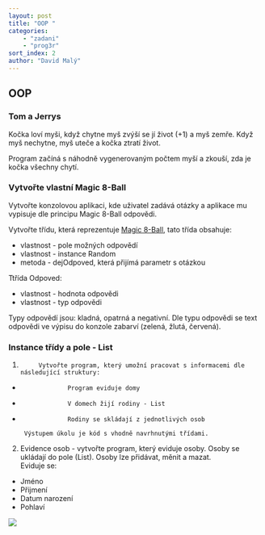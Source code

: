 ```yaml
---
layout: post
title: "OOP "
categories:
    - "zadani"
    - "prog3r"
sort_index: 2
author: "David Malý"
--- 
```



## OOP

### Tom a Jerrys


Kočka loví myši, když chytne myš zvýší se jí život (+1) a myš zemře.Když myš nechytne, myš uteče a kočka ztratí život.



Program začíná s náhodně vygenerovaným počtem myší a zkouší, zda jekočka všechny chytí.


### Vytvořte vlastní Magic 8-Ball


Vytvořte konzolovou aplikaci, kde uživatel zadává otázky a aplikace mu vypisuje dle principu Magic 8-Ball odpovědi.



Vytvořte třídu, která reprezentuje [Magic 8-Ball](https://en.wikipedia.org/wiki/Magic_8-Ball), tato třída obsahuje:


- vlastnost - pole možných odpovědí
- vlastnost - instance Random
- metoda - dejOdpoved, která přijímá parametr s otázkou



Ttřída Odpoved:


- vlastnost - hodnota odpovědi
- vlastnost - typ odpovědi



Typy odpovědí jsou: kladná, opatrná a negativní. Dle typu odpovědi se text odpovědi ve výpisu do konzole zabarví (zelená, žlutá, červená).


### Instance třídy a pole - List

1.          Vytvořte program, který umožní pracovat s informacemi dle následující struktury:         
  -                  Program eviduje domy
  -                  V domech žijí rodiny - List
  -                  Rodiny se skládají z jednotlivých osob

         Výstupem úkolu je kód s vhodně navrhnutými třídami.
2. Evidence osob - vytvořte program, který eviduje osoby. Osoby se ukládají do pole (List). Osoby lze přidávat, měnit a mazat.         
         Eviduje se:         
  - Jméno
  - Přijmení
  - Datum narození
  - Pohlaví

![](images/diagram-gmm.png)